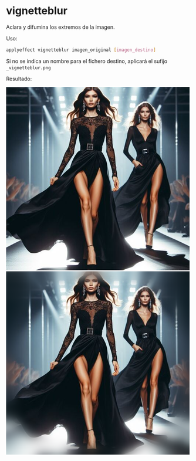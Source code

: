# vignetteblur

Aclara y difumina los extremos de la imagen.

Uso:

``` sh
applyeffect vignetteblur imagen_original [imagen_destino]
```

Si no se indica un nombre para el fichero destino, aplicará el sufijo `_vignetteblur.png`

Resultado:

![imagen original](../../images/image.jpg)
![vignetteblur](../../images/image_vignetteblur.png)
